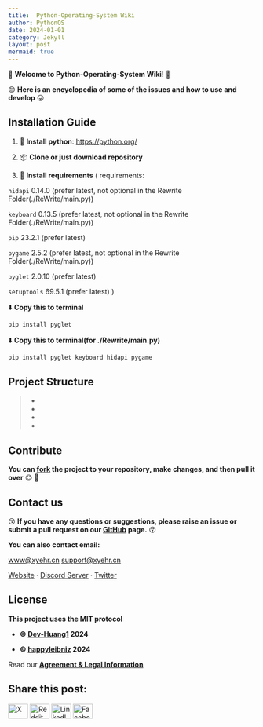 ```yaml
---
title:  Python-Operating-System Wiki
author: PythonOS
date: 2024-01-01
category: Jekyll
layout: post
mermaid: true
---
```


:tada: __Welcome to Python-Operating-System Wiki!__ :tada:

😊 __Here is an encyclopedia of some of the issues and how to use and develop__ 😜

## Installation Guide

1. 💾 __Install python__: 
 https://python.org/

2. 📦 __Clone or just download repository__

3. 💾 __Install requirements__ (
requirements:

`hidapi`     0.14.0 (prefer latest, not optional in the Rewrite Folder(./ReWrite/main.py))

`keyboard`   0.13.5 (prefer latest, not optional in the Rewrite Folder(./ReWrite/main.py))

`pip`        23.2.1 (prefer latest)

`pygame`     2.5.2 (prefer latest, not optional in the Rewrite Folder(./ReWrite/main.py))

`pyglet`     2.0.10 (prefer latest)

`setuptools` 69.5.1 (prefer latest)
)

⬇️ __Copy this to terminal__
```bash
pip install pyglet
```
⬇️ __Copy this to terminal(for ./Rewrite/main.py)__
```bash
pip install pyglet keyboard hidapi pygame
```

## Project Structure

> -
> -
> -
> -

## Contribute 

__You can [fork](https://github.com/happyleibniz/Python-Opreating-System/fork) the project to your repository, make changes, and then pull it over__ 😊 🎉

## Contact us

😚 __If you have any questions or suggestions, please raise an issue or submit a pull request on our [GitHub](https://github.com/happyleibniz/Python-Opreating-System/issue) page.__ 😚

__You can also contact email:__

www@xyehr.cn
support@xyehr.cn

[Website](www.xyehr.cn) · [Discord Server](https://discord.gg/2fvuvT5nRm) · [Twitter](https://x.com/Python_OS)

## License

__This project uses the MIT protocol__

- __©️ [Dev-Huang1](https://github.com/Dev-Huang1) 2024__

- __©️ [happyleibniz](https://github.com/happyleibniz) 2024__


Read our __[Agreement & Legal Information](https://github.com/happyleibniz/Python-Operating-System/wiki/Agreement-&-Legal-Information)__

## Share this post:

<p align="left">
<a href="https://x.com/" target="blank"><img src="https://upload.wikimedia.org/wikipedia/commons/6/6f/Logo_of_Twitter.svg" height="30" width="40" alt="X"></a>
<a href="https://reddit.com/" target="blank"><img src="https://www.svgrepo.com/show/354270/reddit-icon.svg" height="30" width="40" alt="Reddit"></a>
<a href="https://linkedin.com" target="blank"><img src="https://www.svgrepo.com/show/448234/linkedin.svg" height="30" width="40" alt="LinkedIn"></a>
<a href="https://facebook.com" target="blank"><img src="https://www.svgrepo.com/show/448224/facebook.svg" height="30" width="40" alt="Facebook"></a>
</p>
